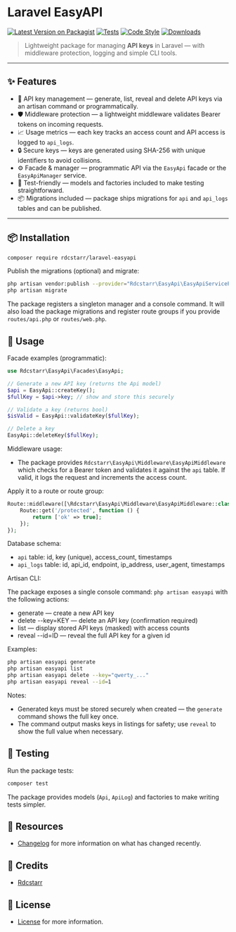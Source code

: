 # Laravel EasyAPI

[![Latest Version on Packagist](https://img.shields.io/packagist/v/rdcstarr/laravel-easyapi.svg?style=flat-square)](https://packagist.org/packages/rdcstarr/laravel-easyapi)
[![Tests](https://img.shields.io/github/actions/workflow/status/rdcstarr/laravel-easyapi/run-tests.yml?branch=main&label=tests&style=flat-square)](https://github.com/rdcstarr/laravel-easyapi/actions)
[![Code Style](https://img.shields.io/github/actions/workflow/status/rdcstarr/laravel-easyapi/fix-php-code-style-issues.yml?branch=main&label=code%20style&style=flat-square)](https://github.com/rdcstarr/laravel-easyapi/actions)
[![Downloads](https://img.shields.io/packagist/dt/rdcstarr/laravel-easyapi.svg?style=flat-square)](https://packagist.org/packages/rdcstarr/laravel-easyapi)

> Lightweight package for managing **API keys** in Laravel — with middleware protection, logging and simple CLI tools.

---

## ✨ Features

- 🔑 API key management — generate, list, reveal and delete API keys via an artisan command or programmatically.
- 🛡 Middleware protection — a lightweight middleware validates Bearer tokens on incoming requests.
- 📈 Usage metrics — each key tracks an access count and API access is logged to `api_logs`.
- 🔒 Secure keys — keys are generated using SHA-256 with unique identifiers to avoid collisions.
- ⚙️ Facade & manager — programmatic API via the `EasyApi` facade or the `EasyApiManager` service.
- 🧪 Test-friendly — models and factories included to make testing straightforward.
- 📦 Migrations included — package ships migrations for `api` and `api_logs` tables and can be published.

---

## 📦 Installation

```bash
composer require rdcstarr/laravel-easyapi
```

Publish the migrations (optional) and migrate:

```bash
php artisan vendor:publish --provider="Rdcstarr\EasyApi\EasyApiServiceProvider" --tag="migrations"
php artisan migrate
```

The package registers a singleton manager and a console command. It will also load the package migrations and register route groups if you provide `routes/api.php` or `routes/web.php`.

## 🔑 Usage

Facade examples (programmatic):

```php
use Rdcstarr\EasyApi\Facades\EasyApi;

// Generate a new API key (returns the Api model)
$api = EasyApi::createKey();
$fullKey = $api->key; // show and store this securely

// Validate a key (returns bool)
$isValid = EasyApi::validateKey($fullKey);

// Delete a key
EasyApi::deleteKey($fullKey);
```

Middleware usage:

- The package provides `Rdcstarr\EasyApi\Middleware\EasyApiMiddleware` which checks for a Bearer token and validates it against the `api` table. If valid, it logs the request and increments the access count.

Apply it to a route or route group:

```php
Route::middleware([\Rdcstarr\EasyApi\Middleware\EasyApiMiddleware::class])->group(function () {
    Route::get('/protected', function () {
        return ['ok' => true];
    });
});
```

Database schema:

- `api` table: id, key (unique), access_count, timestamps
- `api_logs` table: id, api_id, endpoint, ip_address, user_agent, timestamps

Artisan CLI:

The package exposes a single console command: `php artisan easyapi` with the following actions:

- generate — create a new API key
- delete --key=KEY — delete an API key (confirmation required)
- list — display stored API keys (masked) with access counts
- reveal --id=ID — reveal the full API key for a given id


Examples:

```bash
php artisan easyapi generate
php artisan easyapi list
php artisan easyapi delete --key="qwerty_..."
php artisan easyapi reveal --id=1
```

Notes:

- Generated keys must be stored securely when created — the `generate` command shows the full key once.
- The command output masks keys in listings for safety; use `reveal` to show the full value when necessary.

## 🧪 Testing

Run the package tests:

```bash
composer test
```

The package provides models (`Api`, `ApiLog`) and factories to make writing tests simpler.

## 📖 Resources
 - [Changelog](CHANGELOG.md) for more information on what has changed recently.

## 👥 Credits
 - [Rdcstarr](https://github.com/rdcstarr)

## 📜 License
 - [License](LICENSE.md) for more information.

